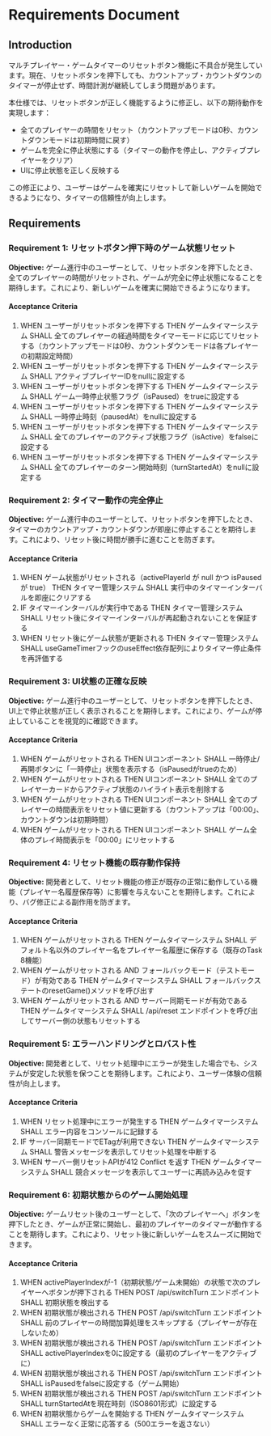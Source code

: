 # Requirements Document

## Introduction

マルチプレイヤー・ゲームタイマーのリセットボタン機能に不具合が発生しています。現在、リセットボタンを押下しても、カウントアップ・カウントダウンのタイマーが停止せず、時間計測が継続してしまう問題があります。

本仕様では、リセットボタンが正しく機能するように修正し、以下の期待動作を実現します：
- 全てのプレイヤーの時間をリセット（カウントアップモードは0秒、カウントダウンモードは初期時間に戻す）
- ゲームを完全に停止状態にする（タイマーの動作を停止し、アクティブプレイヤーをクリア）
- UIに停止状態を正しく反映する

この修正により、ユーザーはゲームを確実にリセットして新しいゲームを開始できるようになり、タイマーの信頼性が向上します。

## Requirements

### Requirement 1: リセットボタン押下時のゲーム状態リセット
**Objective:** ゲーム進行中のユーザーとして、リセットボタンを押下したとき、全てのプレイヤーの時間がリセットされ、ゲームが完全に停止状態になることを期待します。これにより、新しいゲームを確実に開始できるようになります。

#### Acceptance Criteria

1. WHEN ユーザーがリセットボタンを押下する THEN ゲームタイマーシステム SHALL 全てのプレイヤーの経過時間をタイマーモードに応じてリセットする（カウントアップモードは0秒、カウントダウンモードは各プレイヤーの初期設定時間）
2. WHEN ユーザーがリセットボタンを押下する THEN ゲームタイマーシステム SHALL アクティブプレイヤーIDをnullに設定する
3. WHEN ユーザーがリセットボタンを押下する THEN ゲームタイマーシステム SHALL ゲーム一時停止状態フラグ（isPaused）をtrueに設定する
4. WHEN ユーザーがリセットボタンを押下する THEN ゲームタイマーシステム SHALL 一時停止時刻（pausedAt）をnullに設定する
5. WHEN ユーザーがリセットボタンを押下する THEN ゲームタイマーシステム SHALL 全てのプレイヤーのアクティブ状態フラグ（isActive）をfalseに設定する
6. WHEN ユーザーがリセットボタンを押下する THEN ゲームタイマーシステム SHALL 全てのプレイヤーのターン開始時刻（turnStartedAt）をnullに設定する

### Requirement 2: タイマー動作の完全停止
**Objective:** ゲーム進行中のユーザーとして、リセットボタンを押下したとき、タイマーのカウントアップ・カウントダウンが即座に停止することを期待します。これにより、リセット後に時間が勝手に進むことを防ぎます。

#### Acceptance Criteria

1. WHEN ゲーム状態がリセットされる（activePlayerId が null かつ isPaused が true） THEN タイマー管理システム SHALL 実行中のタイマーインターバルを即座にクリアする
2. IF タイマーインターバルが実行中である THEN タイマー管理システム SHALL リセット後にタイマーインターバルが再起動されないことを保証する
3. WHEN リセット後にゲーム状態が更新される THEN タイマー管理システム SHALL useGameTimerフックのuseEffect依存配列によりタイマー停止条件を再評価する

### Requirement 3: UI状態の正確な反映
**Objective:** ゲーム進行中のユーザーとして、リセットボタンを押下したとき、UI上で停止状態が正しく表示されることを期待します。これにより、ゲームが停止していることを視覚的に確認できます。

#### Acceptance Criteria

1. WHEN ゲームがリセットされる THEN UIコンポーネント SHALL 一時停止/再開ボタンに「一時停止」状態を表示する（isPausedがtrueのため）
2. WHEN ゲームがリセットされる THEN UIコンポーネント SHALL 全てのプレイヤーカードからアクティブ状態のハイライト表示を削除する
3. WHEN ゲームがリセットされる THEN UIコンポーネント SHALL 全てのプレイヤーの時間表示をリセット値に更新する（カウントアップは「00:00」、カウントダウンは初期時間）
4. WHEN ゲームがリセットされる THEN UIコンポーネント SHALL ゲーム全体のプレイ時間表示を「00:00」にリセットする

### Requirement 4: リセット機能の既存動作保持
**Objective:** 開発者として、リセット機能の修正が既存の正常に動作している機能（プレイヤー名履歴保存等）に影響を与えないことを期待します。これにより、バグ修正による副作用を防ぎます。

#### Acceptance Criteria

1. WHEN ゲームがリセットされる THEN ゲームタイマーシステム SHALL デフォルト名以外のプレイヤー名をプレイヤー名履歴に保存する（既存のTask 8機能）
2. WHEN ゲームがリセットされる AND フォールバックモード（テストモード）が有効である THEN ゲームタイマーシステム SHALL フォールバックステートのresetGame()メソッドを呼び出す
3. WHEN ゲームがリセットされる AND サーバー同期モードが有効である THEN ゲームタイマーシステム SHALL /api/reset エンドポイントを呼び出してサーバー側の状態もリセットする

### Requirement 5: エラーハンドリングとロバスト性
**Objective:** 開発者として、リセット処理中にエラーが発生した場合でも、システムが安定した状態を保つことを期待します。これにより、ユーザー体験の信頼性が向上します。

#### Acceptance Criteria

1. WHEN リセット処理中にエラーが発生する THEN ゲームタイマーシステム SHALL エラー内容をコンソールに記録する
2. IF サーバー同期モードでETagが利用できない THEN ゲームタイマーシステム SHALL 警告メッセージを表示してリセット処理を中断する
3. WHEN サーバー側リセットAPIが412 Conflict を返す THEN ゲームタイマーシステム SHALL 競合メッセージを表示してユーザーに再読み込みを促す

### Requirement 6: 初期状態からのゲーム開始処理
**Objective:** ゲームリセット後のユーザーとして、「次のプレイヤーへ」ボタンを押下したとき、ゲームが正常に開始し、最初のプレイヤーのタイマーが動作することを期待します。これにより、リセット後に新しいゲームをスムーズに開始できます。

#### Acceptance Criteria

1. WHEN activePlayerIndexが-1（初期状態/ゲーム未開始）の状態で次のプレイヤーへボタンが押下される THEN POST /api/switchTurn エンドポイント SHALL 初期状態を検出する
2. WHEN 初期状態が検出される THEN POST /api/switchTurn エンドポイント SHALL 前のプレイヤーの時間加算処理をスキップする（プレイヤーが存在しないため）
3. WHEN 初期状態が検出される THEN POST /api/switchTurn エンドポイント SHALL activePlayerIndexを0に設定する（最初のプレイヤーをアクティブに）
4. WHEN 初期状態が検出される THEN POST /api/switchTurn エンドポイント SHALL isPausedをfalseに設定する（ゲーム開始）
5. WHEN 初期状態が検出される THEN POST /api/switchTurn エンドポイント SHALL turnStartedAtを現在時刻（ISO8601形式）に設定する
6. WHEN 初期状態からゲームを開始する THEN ゲームタイマーシステム SHALL エラーなく正常に応答する（500エラーを返さない）
